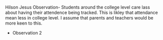 Hilson Jesus Observation- Students around the college level care lass about having their attendence being tracked. This is likley that attendance mean less in college level. I assume that parents and teachers would be more keen to this.
* Observation 2
